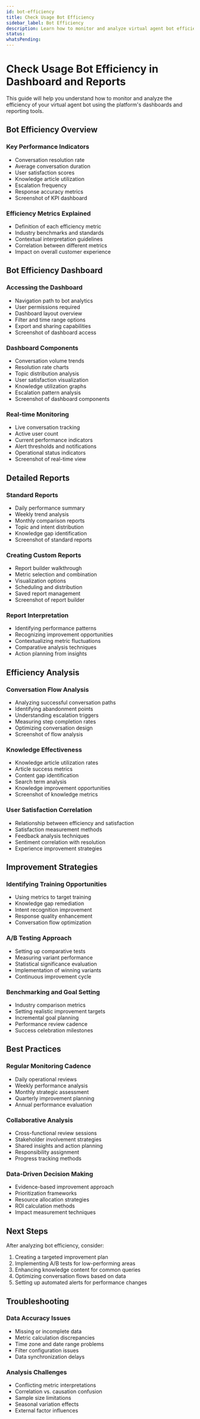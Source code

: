 ```yaml
---
id: bot-efficiency
title: Check Usage Bot Efficiency
sidebar_label: Bot Efficiency
description: Learn how to monitor and analyze virtual agent bot efficiency through dashboards and reports
status: 
whatsPending: 
---
```


# Check Usage Bot Efficiency in Dashboard and Reports

This guide will help you understand how to monitor and analyze the efficiency of your virtual agent bot using the platform's dashboards and reporting tools.

## Bot Efficiency Overview

### Key Performance Indicators
- Conversation resolution rate
- Average conversation duration
- User satisfaction scores
- Knowledge article utilization
- Escalation frequency
- Response accuracy metrics
- Screenshot of KPI dashboard

### Efficiency Metrics Explained
- Definition of each efficiency metric
- Industry benchmarks and standards
- Contextual interpretation guidelines
- Correlation between different metrics
- Impact on overall customer experience

## Bot Efficiency Dashboard

### Accessing the Dashboard
- Navigation path to bot analytics
- User permissions required
- Dashboard layout overview
- Filter and time range options
- Export and sharing capabilities
- Screenshot of dashboard access

### Dashboard Components
- Conversation volume trends
- Resolution rate charts
- Topic distribution analysis
- User satisfaction visualization
- Knowledge utilization graphs
- Escalation pattern analysis
- Screenshot of dashboard components

### Real-time Monitoring
- Live conversation tracking
- Active user count
- Current performance indicators
- Alert thresholds and notifications
- Operational status indicators
- Screenshot of real-time view

## Detailed Reports

### Standard Reports
- Daily performance summary
- Weekly trend analysis
- Monthly comparison reports
- Topic and intent distribution
- Knowledge gap identification
- Screenshot of standard reports

### Creating Custom Reports
- Report builder walkthrough
- Metric selection and combination
- Visualization options
- Scheduling and distribution
- Saved report management
- Screenshot of report builder

### Report Interpretation
- Identifying performance patterns
- Recognizing improvement opportunities
- Contextualizing metric fluctuations
- Comparative analysis techniques
- Action planning from insights

## Efficiency Analysis

### Conversation Flow Analysis
- Analyzing successful conversation paths
- Identifying abandonment points
- Understanding escalation triggers
- Measuring step completion rates
- Optimizing conversation design
- Screenshot of flow analysis

### Knowledge Effectiveness
- Knowledge article utilization rates
- Article success metrics
- Content gap identification
- Search term analysis
- Knowledge improvement opportunities
- Screenshot of knowledge metrics

### User Satisfaction Correlation
- Relationship between efficiency and satisfaction
- Satisfaction measurement methods
- Feedback analysis techniques
- Sentiment correlation with resolution
- Experience improvement strategies

## Improvement Strategies

### Identifying Training Opportunities
- Using metrics to target training
- Knowledge gap remediation
- Intent recognition improvement
- Response quality enhancement
- Conversation flow optimization

### A/B Testing Approach
- Setting up comparative tests
- Measuring variant performance
- Statistical significance evaluation
- Implementation of winning variants
- Continuous improvement cycle

### Benchmarking and Goal Setting
- Industry comparison metrics
- Setting realistic improvement targets
- Incremental goal planning
- Performance review cadence
- Success celebration milestones

## Best Practices

### Regular Monitoring Cadence
- Daily operational reviews
- Weekly performance analysis
- Monthly strategic assessment
- Quarterly improvement planning
- Annual performance evaluation

### Collaborative Analysis
- Cross-functional review sessions
- Stakeholder involvement strategies
- Shared insights and action planning
- Responsibility assignment
- Progress tracking methods

### Data-Driven Decision Making
- Evidence-based improvement approach
- Prioritization frameworks
- Resource allocation strategies
- ROI calculation methods
- Impact measurement techniques

## Next Steps
After analyzing bot efficiency, consider:
1. Creating a targeted improvement plan
2. Implementing A/B tests for low-performing areas
3. Enhancing knowledge content for common queries
4. Optimizing conversation flows based on data
5. Setting up automated alerts for performance changes

## Troubleshooting

### Data Accuracy Issues
- Missing or incomplete data
- Metric calculation discrepancies
- Time zone and date range problems
- Filter configuration issues
- Data synchronization delays

### Analysis Challenges
- Conflicting metric interpretations
- Correlation vs. causation confusion
- Sample size limitations
- Seasonal variation effects
- External factor influences

